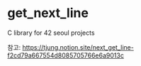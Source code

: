 # get_next_line
C library for 42 seoul projects

참고:
https://tjung.notion.site/next_get_line-f2cd79a667554d8085705766e6a9013c

